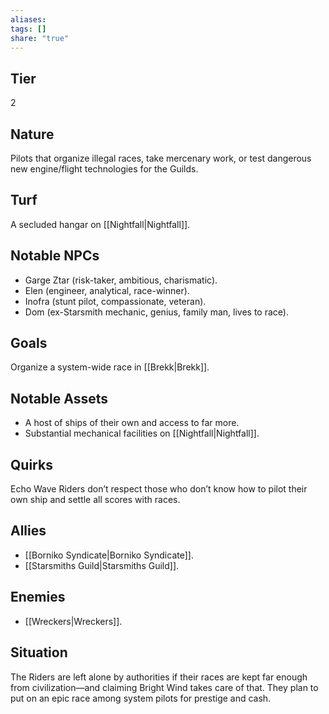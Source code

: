 ```yaml
---
aliases: 
tags: []
share: "true"
---
```

## Tier

2

## Nature

Pilots that organize illegal races, take mercenary work, or test dangerous new engine/flight technologies for the Guilds.

## Turf

A secluded hangar on [[Nightfall|Nightfall]].

## Notable NPCs

- Garge Ztar (risk-taker, ambitious, charismatic).
- Elen (engineer, analytical, race-winner).
- Inofra (stunt pilot, compassionate, veteran).
- Dom (ex-Starsmith mechanic, genius, family man, lives to race).


## Goals

Organize a system-wide race in [[Brekk|Brekk]].

## Notable Assets

- A host of ships of their own and access to far more.
- Substantial mechanical facilities on [[Nightfall|Nightfall]].


## Quirks

Echo Wave Riders don’t respect those who don’t know how to pilot their own ship and settle all scores with races.

## Allies

- [[Borniko Syndicate|Borniko Syndicate]].
- [[Starsmiths Guild|Starsmiths Guild]].


## Enemies

- [[Wreckers|Wreckers]].


## Situation

The Riders are left alone by authorities if their races are kept far enough from civilization—and claiming Bright Wind takes care of that. They plan to put on an epic race among system pilots for prestige and cash.
